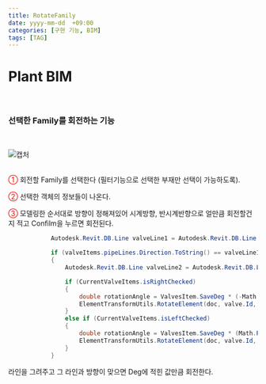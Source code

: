 ```yaml
---
title: RotateFamily
date: yyyy-mm-dd  +09:00
categories: [구현 기능, BIM]
tags: [TAG]     
---
```

# Plant BIM

<br/>
 <h3> 선택한 Family를 회전하는 기능</h3><br>

![캡처](https://github.com/user-attachments/assets/30efd544-62a6-45e6-9e0a-073b61cd58ef)

<br>
<font color = "Red" > ① </font> 회전할 Family를 선택한다 (필터기능으로 선택한 부재만 선택이 가능하도록).<br>

<font color = "Red" > ② </font> 선택한 객체의 정보들이 나온다.<br>

<font color = "Red" > ③ </font> 모델링한 순서대로 방향이 정해져있어 시계방향, 반시계반향으로 얼만큼 회전할건지 적고 Confilm을 누르면 회전된다.<br>

```c#
            Autodesk.Revit.DB.Line valveLine1 = Autodesk.Revit.DB.Line.CreateBound(valveStXYZ + new XYZ(1, 1, 1), valveEdXYZ + new XYZ(1, 1, 1));

            if (valveItems.pipeLines.Direction.ToString() == valveLine1.Direction.ToString())
            {
                Autodesk.Revit.DB.Line valveLine2 = Autodesk.Revit.DB.Line.CreateBound(valveStXYZ, valveEdXYZ);

                if (CurrentValveItems.isRightChecked)
                {
                    double rotationAngle = ValvesItem.SaveDeg * (-Math.PI / 180.0);
                    ElementTransformUtils.RotateElement(doc, valve.Id, valveLine2, rotationAngle);
                }
                else if (CurrentValveItems.isLeftChecked)
                {
                    double rotationAngle = ValvesItem.SaveDeg * (Math.PI / 180.0);
                    ElementTransformUtils.RotateElement(doc, valve.Id, valveLine2, rotationAngle);
                }
            }
```
라인을 그려주고 그 라인과 방향이 맞으면 Deg에 적힌 값만큼 회전한다.